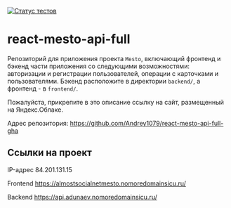 [![Статус тестов](../../actions/workflows/tests.yml/badge.svg)](../../actions/workflows/tests.yml)

# react-mesto-api-full

Репозиторий для приложения проекта `Mesto`, включающий фронтенд и бэкенд части приложения со
следующими возможностями: авторизации и регистрации пользователей, операции с карточками и
пользователями. Бэкенд расположите в директории `backend/`, а фронтенд - в `frontend/`.

Пожалуйста, прикрепите в это описание ссылку на сайт, размещенный на Яндекс.Облаке.

Адрес репозитория: https://github.com/Andrey1079/react-mesto-api-full-gha

## Ссылки на проект

IP-адрес 84.201.131.15

Frontend https://almostsocialnetmesto.nomoredomainsicu.ru/

Backend https://api.adunaev.nomoredomainsicu.ru/
